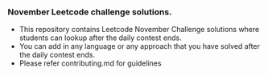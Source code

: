 ### November Leetcode challenge solutions.

* This repository contains Leetcode November Challenge solutions where students can lookup after the daily contest ends. 
* You can add in any language or any approach that you have solved after the daily contest ends.
* Please refer contributing.md for guidelines
